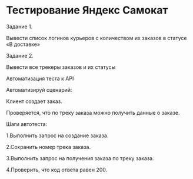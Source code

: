 # Тестирование Яндекс Самокат
Задание 1.

Вывести список логинов курьеров с количеством их заказов в статусе «В доставке»

Задание 2.

Вывести все трекеры заказов и их статусы

Автоматизация теста к API

Автоматизируй сценарий:

Клиент создает заказ.

Проверяется, что по треку заказа можно получить данные о заказе.

Шаги автотеста:

1.Выполнить запрос на создание заказа.

2.Сохранить номер трека заказа.

3.Выполнить запрос на получения заказа по треку заказа.

4.Проверить, что код ответа равен 200.
